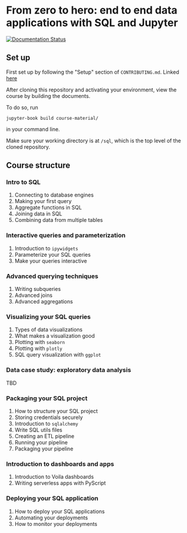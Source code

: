 # From zero to hero: end to end data applications with SQL and Jupyter

[![Documentation Status](https://readthedocs.org/projects/ploomber-sql/badge/?version=latest)](https://ploomber-sql.readthedocs.io/en/latest/?badge=latest)


## Set up

First set up by following the "Setup" section of `CONTRIBUTING.md`. Linked [here](https://github.com/ploomber/sql/blob/main/CONTRIBUTING.md)

After cloning this repository and activating your environment, view the course by building the documents. 

To do so, run 

`jupyter-book build course-material/` 

in your command line. 

Make sure your working directory is at `/sql`, which is the top level of the cloned repository.

## Course structure

### Intro to SQL

1. Connecting to database engines
2. Making your first query
3. Aggregate functions in SQL
4. Joining data in SQL
5. Combining data from multiple tables 

### Interactive queries and parameterization

1. Introduction to `ipywidgets`
2. Parameterize your SQL queries
3. Make your queries interactive

### Advanced querying techniques

1. Writing subqueries
2. Advanced joins
3. Advanced aggregations

### Visualizing your SQL queries

1. Types of data visualizations
2. What makes a visualization good
3. Plotting with `seaborn`
4. Plotting with `plotly`
5. SQL query visualization with `ggplot`

### Data case study: exploratory data analysis

TBD

### Packaging your SQL project

1. How to structure your SQL project
2. Storing credentials securely
3. Introduction to `sqlalchemy`
4. Write SQL utils files
5. Creating an ETL pipeline
6. Running your pipeline
7. Packaging your pipeline

### Introduction to dashboards and apps

1. Introduction to Voila dashboards
2. Writing serverless apps with PyScript

### Deploying your SQL application

1. How to deploy your SQL applications
2. Automating your deployments
3. How to monitor your deployments 


